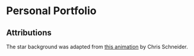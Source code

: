 # Personal Portfolio

## Attributions
The star background was adapted from [this animation](https://codepen.io/chriskschneider/pen/GgPeOe) by Chris Schneider.